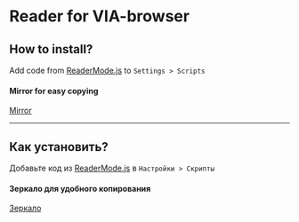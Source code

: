 # Reader for VIA-browser

## How to install?
Add code from [ReaderMode.js](https://github.com/WhiteApfel/reader_for_via/blob/master/ReaderMode.js) to `Settings > Scripts`

#### Mirror for easy copying
[Mirror](https://raw.githubusercontent.com/WhiteApfel/reader_for_via/master/ReaderMode.js)

***

## Как установить?
Добавьте код из [ReaderMode.js](https://github.com/WhiteApfel/reader_for_via/blob/master/ReaderMode.js) в `Настройки > Скрипты`

#### Зеркало для удобного копирования
[Зеркало](https://raw.githubusercontent.com/WhiteApfel/reader_for_via/master/ReaderMode.js)
